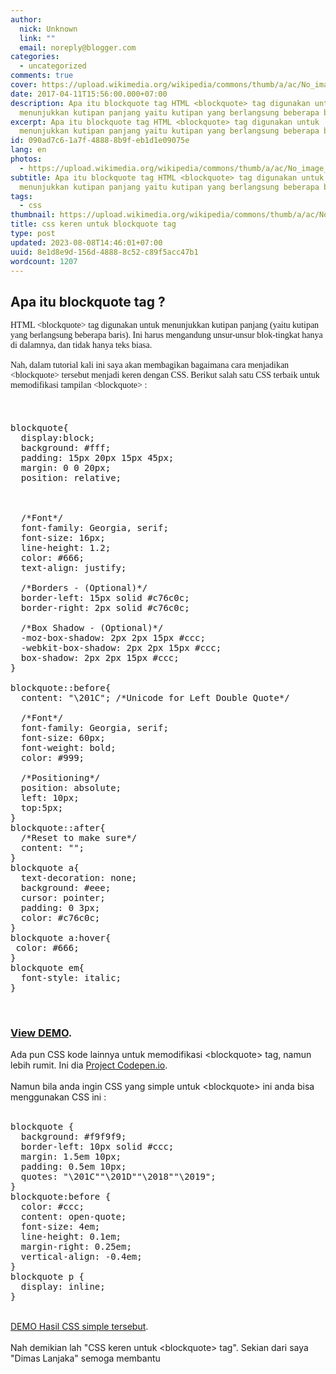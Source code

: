 ```yaml
---
author:
  nick: Unknown
  link: ""
  email: noreply@blogger.com
categories:
  - uncategorized
comments: true
cover: https://upload.wikimedia.org/wikipedia/commons/thumb/a/ac/No_image_available.svg/2048px-No_image_available.svg.png
date: 2017-04-11T15:56:00.000+07:00
description: Apa itu blockquote tag HTML <blockquote> tag digunakan untuk
  menunjukkan kutipan panjang yaitu kutipan yang berlangsung beberapa baris.
excerpt: Apa itu blockquote tag HTML <blockquote> tag digunakan untuk
  menunjukkan kutipan panjang yaitu kutipan yang berlangsung beberapa baris.
id: 090ad7c6-1a7f-4888-8b9f-eb1d1e09075e
lang: en
photos:
  - https://upload.wikimedia.org/wikipedia/commons/thumb/a/ac/No_image_available.svg/2048px-No_image_available.svg.png
subtitle: Apa itu blockquote tag HTML <blockquote> tag digunakan untuk
  menunjukkan kutipan panjang yaitu kutipan yang berlangsung beberapa baris.
tags:
  - css
thumbnail: https://upload.wikimedia.org/wikipedia/commons/thumb/a/ac/No_image_available.svg/2048px-No_image_available.svg.png
title: css keren untuk blockquote tag
type: post
updated: 2023-08-08T14:46:01+07:00
uuid: 8e1d8e9d-156d-4888-8c52-c89f5acc47b1
wordcount: 1207
---
```


<div dir="ltr" style="text-align: left;" trbidi="on"><h2>Apa itu blockquote tag ? </h2><div><div style="text-align: left;"><span style="font-family: &quot;raleway&quot;;">HTML &lt;blockquote&gt; tag digunakan untuk menunjukkan kutipan panjang (yaitu kutipan yang berlangsung beberapa baris). Ini harus mengandung unsur-unsur blok-tingkat hanya di dalamnya, dan tidak hanya teks biasa.</span><br><span style="font-family: &quot;raleway&quot;;"><br></span><span style="font-family: &quot;raleway&quot;;">Nah, dalam tutorial kali ini saya akan membagikan bagaimana cara menjadikan &lt;blockquote&gt; tersebut menjadi keren dengan CSS. Berikut salah satu CSS terbaik untuk memodifikasi tampilan &lt;blockquote&gt; :</span></div><span class="notranslate" style="background-color: white; box-sizing: border-box; font-family: &quot;verdana&quot; , &quot;geneva&quot; , &quot;tahoma&quot; , &quot;arial&quot; , &quot;helvetica&quot; , sans-serif; font-size: 15px; line-height: 24px; text-align: justify;"><br></span></div><div><pre></pre><pre>blockquote{<br>  display:block;<br>  background: #fff;<br>  padding: 15px 20px 15px 45px;<br>  margin: 0 0 20px;<br>  position: relative;<br><br>  <br><br>  /*Font*/<br>  font-family: Georgia, serif;<br>  font-size: 16px;<br>  line-height: 1.2;<br>  color: #666;<br>  text-align: justify;<br><br>  /*Borders - (Optional)*/<br>  border-left: 15px solid #c76c0c;<br>  border-right: 2px solid #c76c0c;<br><br>  /*Box Shadow - (Optional)*/<br>  -moz-box-shadow: 2px 2px 15px #ccc;<br>  -webkit-box-shadow: 2px 2px 15px #ccc;<br>  box-shadow: 2px 2px 15px #ccc;<br>}<br><br>blockquote::before{<br>  content: "\201C"; /*Unicode for Left Double Quote*/<br><br>  /*Font*/<br>  font-family: Georgia, serif;<br>  font-size: 60px;<br>  font-weight: bold;<br>  color: #999;<br><br>  /*Positioning*/<br>  position: absolute;<br>  left: 10px;<br>  top:5px;<br>}<br>blockquote::after{<br>  /*Reset to make sure*/<br>  content: "";<br>}<br>blockquote a{<br>  text-decoration: none;<br>  background: #eee;<br>  cursor: pointer;<br>  padding: 0 3px;<br>  color: #c76c0c;<br>}<br>blockquote a:hover{<br> color: #666;<br>}<br>blockquote em{<br>  font-style: italic;<br>}</pre><br><h3><a alt="Demo" href="https://codepen.io/maxds/full/DcveB/" rel="noopener noreferer nofollow" target="_blank" title="Demo">View DEMO</a>.</h3></div><div>Ada pun CSS kode lainnya untuk memodifikasi &lt;blockquote&gt; tag, namun lebih rumit. Ini dia&nbsp;<a href="https://codepen.io/andrewwright/pen/Aigre" rel="noopener noreferer nofollow" target="_blank">Project Codepen.io</a>.<br><br>Namun bila anda ingin CSS yang simple untuk &lt;blockquote&gt; ini anda bisa menggunakan CSS ini :<br><br><pre>blockquote {<br>  background: #f9f9f9;<br>  border-left: 10px solid #ccc;<br>  margin: 1.5em 10px;<br>  padding: 0.5em 10px;<br>  quotes: "\201C""\201D""\2018""\2019";<br>}<br>blockquote:before {<br>  color: #ccc;<br>  content: open-quote;<br>  font-size: 4em;<br>  line-height: 0.1em;<br>  margin-right: 0.25em;<br>  vertical-align: -0.4em;<br>}<br>blockquote p {<br>  display: inline;<br>}</pre><br><a alt="Demo Simple" href="http://codepen.io/P3R0/full/jEXvRK/" rel="noopener noreferer nofollow" title="Demo Simple">DEMO Hasil CSS simple tersebut</a>.<br><br>Nah demikian lah "CSS keren untuk &lt;blockquote&gt; tag". Sekian dari saya "Dimas Lanjaka" semoga membantu</div></div>